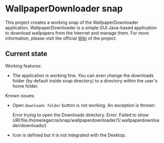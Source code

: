 # WallpaperDownloader snap

This project creates a working snap of the WallpaperDownloader application.
WallpaperDownloader is a simple GUI Java-based application to download wallpapers from the Internet and manage them. 
For more information, please visit the official [Wiki](https://bitbucket.org/eloy_garcia_pca/wallpaperdownloader/wiki/Home) of the project.

## Current state

Working features:
 - The application is working fine. You can even change the downloads folder (by default inside snap directory) to a directory within the user's home folder.

Known issues:
  - Open `downloads folder` button is not working. An exception is thrown: 

      Error trying to open the Downloads directory. Error: Failed to show URI:file:/home/egarcia/snap/wallpaperdownloader/1/.wallpaperdownloader/downloads/)

  - Icon is defined but it is not integrated with the Desktop.
